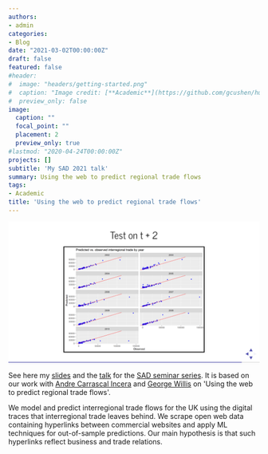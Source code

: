 ```yaml
---
authors:
- admin
categories:
- Blog
date: "2021-03-02T00:00:00Z"
draft: false
featured: false
#header:
#  image: "headers/getting-started.png"
#  caption: "Image credit: [**Academic**](https://github.com/gcushen/hugo-academic/)"
#  preview_only: false
image:
  caption: ""
  focal_point: ""
  placement: 2
  preview_only: true
#lastmod: "2020-04-24T00:00:00Z"
projects: []
subtitle: 'My SAD 2021 talk'
summary: Using the web to predict regional trade flows
tags:
- Academic
title: 'Using the web to predict regional trade flows'
---
```


![jpeg](./featured.png)

See here my [slides](./SAD2021.html) and the [talk](https://www.youtube.com/watch?v=ZT98X7XcJKM) for the [SAD seminar series](https://www.ncl.ac.uk/digitalinstitute/events/data-nucore/). It is based on our work with [Andre Carrascal Incera](https://sites.google.com/view/andrecarrascalincera/home) and [George Willis](https://twitter.com/georgewgeog) on 'Using the web to predict regional trade flows'.

We model and predict interregional trade flows for the UK using the digital traces that interregional trade leaves behind.
We scrape open web data containing hyperlinks between commercial websites and apply ML techniques for out-of-sample predictions.
Our main hypothesis is that such hyperlinks reflect business and trade relations.
